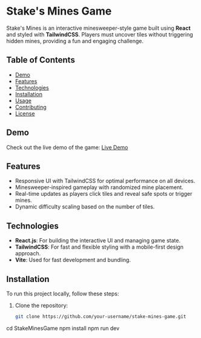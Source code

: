 # Stake's Mines Game

Stake's Mines is an interactive minesweeper-style game built using **React** and styled with **TailwindCSS**. Players must uncover tiles without triggering hidden mines, providing a fun and engaging challenge.

## Table of Contents

- [Demo](#demo)
- [Features](#features)
- [Technologies](#technologies)
- [Installation](#installation)
- [Usage](#usage)
- [Contributing](#contributing)
- [License](#license)

## Demo

Check out the live demo of the game: [Live Demo](#)

## Features

- Responsive UI with TailwindCSS for optimal performance on all devices.
- Minesweeper-inspired gameplay with randomized mine placement.
- Real-time updates as players click tiles and reveal safe spots or trigger mines.
- Dynamic difficulty scaling based on the number of tiles.

## Technologies

- **React.js**: For building the interactive UI and managing game state.
- **TailwindCSS**: For fast and flexible styling with a mobile-first design approach.
- **Vite**: Used for fast development and bundling.

## Installation

To run this project locally, follow these steps:

1. Clone the repository:

   ```bash
   git clone https://github.com/your-username/stake-mines-game.git
cd StakeMinesGame
npm install
npm run dev
